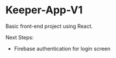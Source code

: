# Keeper-App-V1
Basic front-end project using React.

Next Steps:
  - Firebase authentication for login screen
